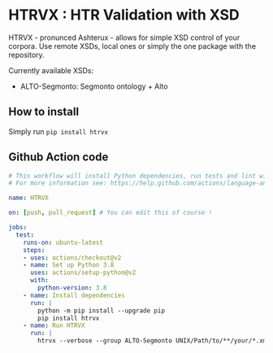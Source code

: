 # HTRVX : HTR Validation with XSD

HTRVX - pronunced Ashterux - allows for simple XSD control of your corpora. Use remote XSDs, local ones or simply the one package with the repository.

Currently available XSDs:

- ALTO-Segmonto: Segmonto ontology + Alto

## How to install

Simply run `pip install htrvx`

## Github Action code

```yaml
# This workflow will install Python dependencies, run tests and lint with a single version of Python
# For more information see: https://help.github.com/actions/language-and-framework-guides/using-python-with-github-actions

name: HTRVX

on: [push, pull_request] # You can edit this of course !

jobs:
  test:
    runs-on: ubuntu-latest
    steps:
    - uses: actions/checkout@v2
    - name: Set up Python 3.8
      uses: actions/setup-python@v2
      with:
        python-version: 3.8
    - name: Install dependencies
      run: |
        python -m pip install --upgrade pip
        pip install htrvx
    - name: Run HTRVX
      run: |
        htrvx --verbose --group ALTO-Segmonto UNIX/Path/to/**/your/*.xml

```